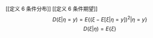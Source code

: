 [[定义 6 条件分布]]
[[定义 6 条件期望]]
$$
D(\xi|\eta = y)=E\{(\xi - E[\xi|\eta = y])^2|\eta = y\}
$$
$$
D(\xi|\eta) = E\{\xi\}
$$
